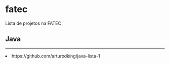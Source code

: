 # fatec
 Lista de projetos na FATEC

<h2>Java</h2>
<hr>
<li>https://github.com/arturxdking/java-lista-1</li>

